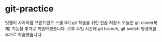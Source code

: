 # git-practice
멋쟁이 사자처럼 프론트엔드 스쿨 6기 git 학습을 위한 연습 저장소
오늘은 git clone(복제) 기능을 추가로 학습하겠습니다.
오후 수업 시간에 git branch, git switch 명령어를 추가로 학습했습니다.
